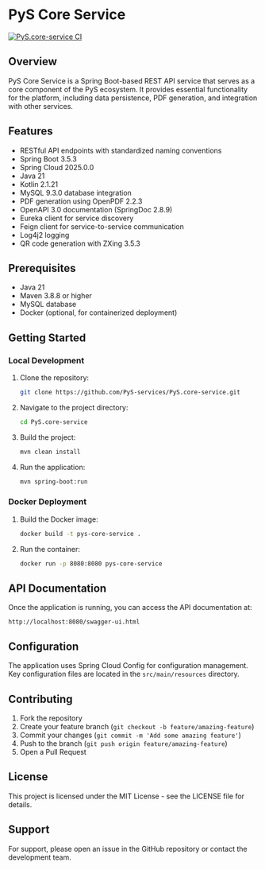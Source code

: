 # PyS Core Service

[![PyS.core-service CI](https://github.com/PyS-services/PyS.core-service/actions/workflows/maven.yml/badge.svg?branch=main)](https://github.com/PyS-services/PyS.core-service/actions/workflows/maven.yml)

## Overview

PyS Core Service is a Spring Boot-based REST API service that serves as a core component of the PyS ecosystem. It provides essential functionality for the platform, including data persistence, PDF generation, and integration with other services.

## Features

- RESTful API endpoints with standardized naming conventions
- Spring Boot 3.5.3
- Spring Cloud 2025.0.0
- Java 21
- Kotlin 2.1.21
- MySQL 9.3.0 database integration
- PDF generation using OpenPDF 2.2.3
- OpenAPI 3.0 documentation (SpringDoc 2.8.9)
- Eureka client for service discovery
- Feign client for service-to-service communication
- Log4j2 logging
- QR code generation with ZXing 3.5.3

## Prerequisites

- Java 21
- Maven 3.8.8 or higher
- MySQL database
- Docker (optional, for containerized deployment)

## Getting Started

### Local Development

1. Clone the repository:
   ```bash
   git clone https://github.com/PyS-services/PyS.core-service.git
   ```

2. Navigate to the project directory:
   ```bash
   cd PyS.core-service
   ```

3. Build the project:
   ```bash
   mvn clean install
   ```

4. Run the application:
   ```bash
   mvn spring-boot:run
   ```

### Docker Deployment

1. Build the Docker image:
   ```bash
   docker build -t pys-core-service .
   ```

2. Run the container:
   ```bash
   docker run -p 8080:8080 pys-core-service
   ```

## API Documentation

Once the application is running, you can access the API documentation at:
```
http://localhost:8080/swagger-ui.html
```

## Configuration

The application uses Spring Cloud Config for configuration management. Key configuration files are located in the `src/main/resources` directory.

## Contributing

1. Fork the repository
2. Create your feature branch (`git checkout -b feature/amazing-feature`)
3. Commit your changes (`git commit -m 'Add some amazing feature'`)
4. Push to the branch (`git push origin feature/amazing-feature`)
5. Open a Pull Request

## License

This project is licensed under the MIT License - see the LICENSE file for details.

## Support

For support, please open an issue in the GitHub repository or contact the development team.
